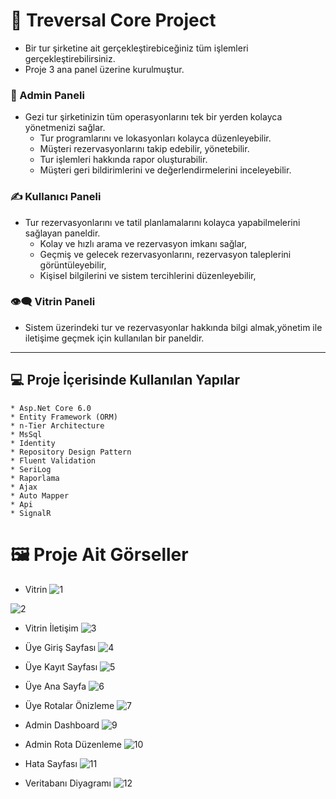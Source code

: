 # 🔭 Treversal Core Project
* Bir tur şirketine ait gerçekleştirebiceğiniz tüm işlemleri gerçekleştirebilirsiniz.
* Proje 3 ana panel üzerine kurulmuştur.

### 🔐 Admin Paneli
 - Gezi tur şirketinizin tüm operasyonlarını tek bir yerden kolayca yönetmenizi sağlar.
   * Tur programlarını ve lokasyonları kolayca düzenleyebilir.
   * Müşteri rezervasyonlarını takip edebilir, yönetebilir.
   * Tur işlemleri hakkında rapor oluşturabilir.
   * Müşteri geri bildirimlerini ve değerlendirmelerini inceleyebilir.


### ✍️ Kullanıcı Paneli
 - Tur rezervasyonlarını ve tatil planlamalarını kolayca yapabilmelerini sağlayan paneldir.
    * Kolay ve hızlı arama ve rezervasyon imkanı sağlar,
    * Geçmiş ve gelecek rezervasyonlarını, rezervasyon taleplerini görüntüleyebilir,
    * Kişisel bilgilerini ve sistem tercihlerini düzenleyebilir,

###  👁️‍🗨️ Vitrin Paneli
 - Sistem üzerindeki tur ve rezervasyonlar hakkında bilgi almak,yönetim ile iletişime geçmek için kullanılan bir paneldir.
---

## 💻 Proje İçerisinde Kullanılan Yapılar
    * Asp.Net Core 6.0
    * Entity Framework (ORM)
    * n-Tier Architecture
    * MsSql
    * Identity
    * Repository Design Pattern
    * Fluent Validation
    * SeriLog
    * Raporlama
    * Ajax
    * Auto Mapper
    * Api
    * SignalR
    

# 🖼️ Proje Ait Görseller

* Vitrin
![1](https://github.com/gozgirfaruk/TraversalCoreProject/assets/125920944/795b7d5d-a5a5-4882-a7a5-337eb83e28c5)

![2](https://github.com/gozgirfaruk/TraversalCoreProject/assets/125920944/ba827c96-1b7b-4859-97e0-3d45a26e7582)

* Vitrin İletişim
![3](https://github.com/gozgirfaruk/TraversalCoreProject/assets/125920944/0f01c35b-9c46-4b82-a4cc-4b25f729cb61)

* Üye Giriş Sayfası
![4](https://github.com/gozgirfaruk/TraversalCoreProject/assets/125920944/563ebf8c-2d9a-43c5-b401-3ddde71a6bf9)

* Üye Kayıt Sayfası
![5](https://github.com/gozgirfaruk/TraversalCoreProject/assets/125920944/fecf7572-047c-465a-b6dd-096164dd0847)

* Üye Ana Sayfa
![6](https://github.com/gozgirfaruk/TraversalCoreProject/assets/125920944/a2a81030-d294-4bc0-906c-f3a09d0b85b0)

* Üye Rotalar Önizleme
![7](https://github.com/gozgirfaruk/TraversalCoreProject/assets/125920944/e2de0296-e599-40e9-a484-a98043dac53b)

* Admin Dashboard
![9](https://github.com/gozgirfaruk/TraversalCoreProject/assets/125920944/46819205-a80d-4676-a0dd-9a0ecbc67353)

* Admin Rota Düzenleme
![10](https://github.com/gozgirfaruk/TraversalCoreProject/assets/125920944/d3302acd-e24c-41d1-b7ee-d3d3a3587769)

* Hata Sayfası
![11](https://github.com/gozgirfaruk/TraversalCoreProject/assets/125920944/59205c3d-fb05-4ac1-b0de-d6c1487fb881)

* Veritabanı Diyagramı
![12](https://github.com/gozgirfaruk/TraversalCoreProject/assets/125920944/7070193d-f253-48ed-ae69-6fe859b390d2)

